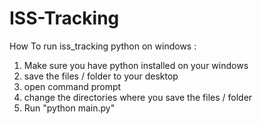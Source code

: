 # ISS-Tracking

How To run iss_tracking python on windows :
1. Make sure you have python installed on your windows
2. save the files / folder to your desktop
3. open command prompt
4. change the directories where you save the files / folder
5. Run "python main.py"
